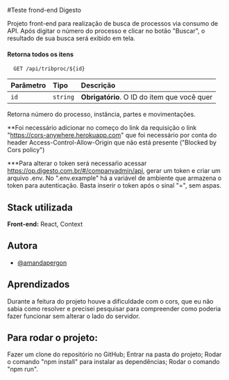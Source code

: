 #Teste frond-end Digesto

Projeto front-end para realização de busca de processos via consumo de API.
Após digitar o número do processo e clicar no botão "Buscar", o resultado
de sua busca será exibido em tela.

#### Retorna todos os itens

```http
  GET /api/tribproc/${id}
```

| Parâmetro | Tipo     | Descrição                                   |
| :-------- | :------- | :------------------------------------------ |
| `id`      | `string` | **Obrigatório**. O ID do item que você quer |

Retorna número do processo, instância, partes e movimentações.

\*\*Foi necessário adicionar no começo do link da requisição o link "https://cors-anywhere.herokuapp.com"
que foi necessário por conta do header Access-Control-Allow-Origin que não está presente
("Blocked by Cors policy")

\*\*\*Para alterar o token será necessaŕio acessar https://op.digesto.com.br/#/companyadmin/api,
gerar um token e criar um arquivo .env. No ".env.example" há a variável de ambiente
que armazena o token para autenticação. Basta inserir o token após o sinal "=", sem aspas.

## Stack utilizada

**Front-end:** React, Context

## Autora

- [@amandapergon](https://github.com/amandapergon)

## Aprendizados

Durante a feitura do projeto houve a dificuldade com o cors, que eu não sabia como resolver
e precisei pesquisar para compreender como poderia fazer funcionar sem alterar o lado do
servidor.

## Para rodar o projeto:

Fazer um clone do repositório no GitHub;
Entrar na pasta do projeto;
Rodar o comando "npm install" para instalar as dependências;
Rodar o comando "npm run".
